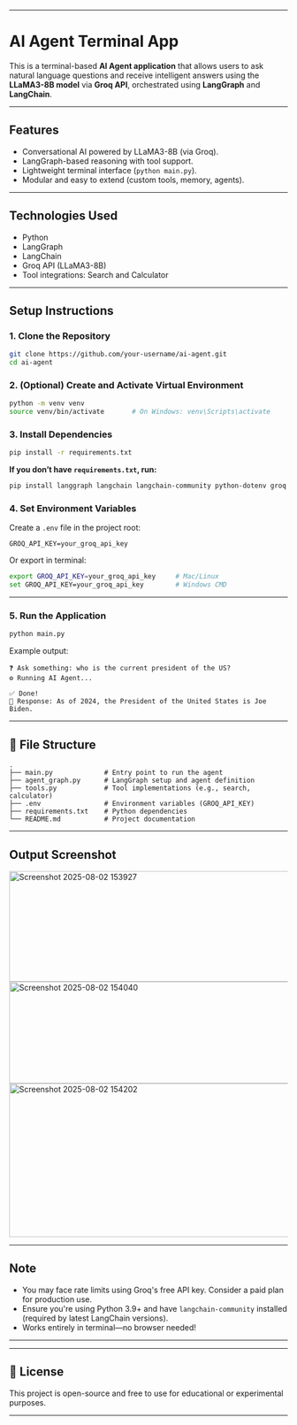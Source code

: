 
---

#  AI Agent Terminal App

This is a terminal-based **AI Agent application** that allows users to ask natural language questions and receive intelligent answers using the **LLaMA3-8B model** via **Groq API**, orchestrated using **LangGraph** and **LangChain**.

---

## Features

* Conversational AI powered by LLaMA3-8B (via Groq).
* LangGraph-based reasoning with tool support.
* Lightweight terminal interface (`python main.py`).
* Modular and easy to extend (custom tools, memory, agents).

---

## Technologies Used

* Python
* LangGraph
* LangChain
* Groq API (LLaMA3-8B)
* Tool integrations: Search and Calculator

---

## Setup Instructions

### 1. Clone the Repository

```bash
git clone https://github.com/your-username/ai-agent.git
cd ai-agent
```

### 2. (Optional) Create and Activate Virtual Environment

```bash
python -m venv venv
source venv/bin/activate       # On Windows: venv\Scripts\activate
```

### 3. Install Dependencies

```bash
pip install -r requirements.txt
```

**If you don’t have `requirements.txt`, run:**

```bash
pip install langgraph langchain langchain-community python-dotenv groq
```

### 4. Set Environment Variables

Create a `.env` file in the project root:

```
GROQ_API_KEY=your_groq_api_key
```

Or export in terminal:

```bash
export GROQ_API_KEY=your_groq_api_key     # Mac/Linux
set GROQ_API_KEY=your_groq_api_key        # Windows CMD
```

---

### 5. Run the Application

```bash
python main.py
```

Example output:

```
❓ Ask something: who is the current president of the US?
⚙️ Running AI Agent...

✅ Done!
🤖 Response: As of 2024, the President of the United States is Joe Biden.
```

---

## 📁 File Structure

```
.
├── main.py             # Entry point to run the agent
├── agent_graph.py      # LangGraph setup and agent definition
├── tools.py            # Tool implementations (e.g., search, calculator)
├── .env                # Environment variables (GROQ_API_KEY)
├── requirements.txt    # Python dependencies
└── README.md           # Project documentation
```

---

## Output Screenshot

<img width="1193" height="200" alt="Screenshot 2025-08-02 153927" src="https://github.com/user-attachments/assets/59cd5aaf-2cf5-4eac-bdad-afb8e2dac28d" />

<img width="1537" height="184" alt="Screenshot 2025-08-02 154040" src="https://github.com/user-attachments/assets/8e3bff1d-dcaf-46cc-9b84-29ae78066258" />

<img width="1828" height="278" alt="Screenshot 2025-08-02 154202" src="https://github.com/user-attachments/assets/ed3795ce-2fae-4fd3-a7da-cfddb028583f" />

---

## Note

* You may face rate limits using Groq's free API key. Consider a paid plan for production use.
* Ensure you're using Python 3.9+ and have `langchain-community` installed (required by latest LangChain versions).
* Works entirely in terminal—no browser needed!

---

---

## 📄 License

This project is open-source and free to use for educational or experimental purposes.

---
